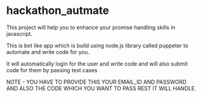 # hackathon_autmate

This project will help you to enhance your promise handling skills in javascript.

This is bot like app  which is build using node.js library called puppeter to automate and write code for you.

It will automatically login for the user and write code and will also submit code for them by passing test cases

NOTE - YOU HAVE TO PROVIDE THIS YOUR EMAIL_ID AND PASSWORD AND ALSO THE CODE WHICH YOU WANT TO PASS REST IT WILL HANDLE.
